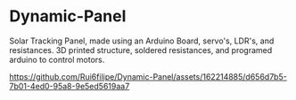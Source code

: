 # Dynamic-Panel

Solar Tracking Panel, made using an Arduino Board, servo's, LDR's, and resistances. 3D printed structure, soldered resistances, and programed arduino to control motors.


https://github.com/Rui6filipe/Dynamic-Panel/assets/162214885/d656d7b5-7b01-4ed0-95a8-9e5ed5619aa7

